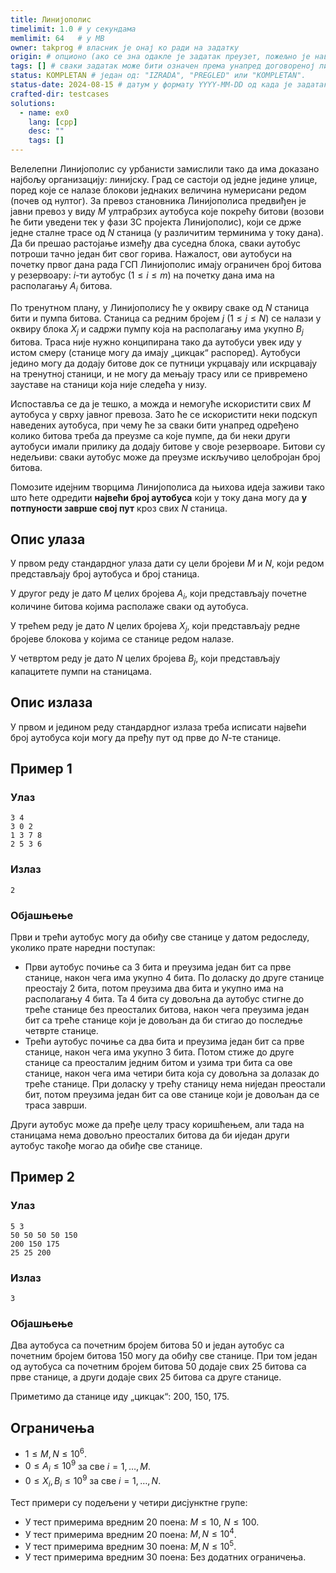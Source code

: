 ```yaml
---
title: Линијополис
timelimit: 1.0 # у секундама
memlimit: 64   # y MB
owner: takprog # власник је онај ко ради на задатку
origin: # опционо (ако се зна одакле је задатак преузет, пожељно је навести извор)
tags: [] # сваки задатак може бити означен према унапред договореној листи ознака
status: KOMPLETAN # један од: "IZRADA", "PREGLED" или "KOMPLETAN".
status-date: 2024-08-15 # датум у формату YYYY-MM-DD од када је задатак у наведеном статусу
crafted-dir: testcases
solutions:
  - name: ex0
    lang: [cpp]
    desc: ""
    tags: []
---
```


Велелепни Линијополис су урбанисти замислили тако да има доказано најбољу организацију: линијску. Град се састоји од једне једине улице, поред које се налазе блокови једнаких величина нумерисани редом (почев од нултог). За превоз становника Линијополиса предвиђен је јавни превоз у виду $M$ ултрабрзих аутобуса које покрећу битови (возови ће бити уведени тек у фази 3C пројекта Линијополис), који се држе једне сталне трасе од $N$ станица (у различитим терминима у току дана). Да би прешао растојање између два суседна блока, сваки аутобус потроши тачно један бит свог горива. Нажалост, ови аутобуси на почетку првог дана рада ГСП Линијополис имају ограничен број битова у резервоару: $i$-ти аутобус ($1 \leq i \leq m$) на почетку дана има на располагању $A_i$ битова.

По тренутном плану, у Линијополису ће у оквиру сваке од $N$ станица бити и пумпа битова. Станица са редним бројем $j$ ($1 \leq j \leq N$) се налази у оквиру блока $X_j$ и садржи пумпу која на располагању има укупно $B_j$ битова. Траса није нужно конципирана тако да аутобуси увек иду у истом смеру (станице могу да имају „цикцак“ распоред). Аутобуси једино могу да додају битове док се путници укрцавају или искрцавају на тренутној станици, и не могу да мењају трасу или се привремено зауставе на станици која није следећа у низу.

Испоставља се да је тешко, а можда и немогуће искористити свих $M$ аутобуса у сврху јавног превоза. Зато ће се искористити неки подскуп наведених аутобуса, при чему ће за сваки бити унапред одређено колико битова треба да преузме са које пумпе, да би неки други аутобуси имали прилику да додају битове у своје резервоаре. Битови су недељиви: сваки аутобус може да преузме искључиво целобројан број битова.

Помозите идејним творцима Линијополиса да њихова идеја заживи тако што ћете одредити **највећи број аутобуса** који у току дана могу да **у потпуности заврше свој пут** кроз свих $N$ станица.

## Опис улаза

У првом реду стандардног улаза дати су цели бројеви $M$ и $N$, који редом представљају број аутобуса и број станица.

У другог реду је дато $M$ целих бројева $A_i$, који представљају почетне количине битова којима располаже сваки од аутобуса.

У трећем реду је дато $N$ целих бројева $X_j$, који представљају редне бројеве блокова у којима се станице редом налазе.

У четвртом реду је дато $N$ целих бројева $B_j$, који представљају капацитете пумпи на станицама.

## Опис излаза

У првом и једином реду стандардног излаза треба исписати највећи број аутобуса који могу да пређу пут од прве до $N$-те станице.

## Пример 1

### Улаз

```
3 4
3 0 2
1 3 7 8
2 5 3 6
```

### Излаз

```
2
```

### Објашњење

Први и трећи аутобус могу да обиђу све станице у датом редоследу, уколико прате наредни поступак:
* Први аутобус почиње са 3 бита и преузима један бит са прве станице, након чега има укупно 4 бита. По доласку до друге станице преостају 2 бита, потом преузима два бита и укупно има на располагању 4 бита. Та 4 бита су довољна да аутобус стигне до треће станице без преосталих битова, након чега преузима један бит са треће станице који је довољан да би стигао до последње четврте станице.
* Трећи аутобус почиње са два бита и преузима један бит са прве станице, након чега има укупно 3 бита. Потом стиже до друге станице са преосталим једним битом и узима три бита са ове станице, након чега има четири бита која су довољна за долазак до треће станице. При доласку у трећу станицу нема ниједан преостали бит, потом преузима један бит са ове станице који је довољан да се траса заврши.

Други аутобус може да пређе целу трасу коришћењем, али тада на станицама нема довољно преосталих битова да би иједан други аутобус такође могао да обиђе све станице.

## Пример 2

### Улаз

```
5 3
50 50 50 50 150
200 150 175
25 25 200
```

### Излаз

```
3
```

### Објашњење

Два аутобуса са почетним бројем битова 50 и један аутобус са почетним бројем битова 150 могу да обиђу све станице. При том један од аутобуса са почетним бројем битова 50 додаје свих 25 битова са прве станице, а други додаје свих 25 битова са друге станице.

Приметимо да станице иду „цикцак“: $200$, $150$, $175$.

## Ограничења

- $1 \leq M, N \leq 10^6$.
- $0 \leq A_i \leq 10^9$ за све $i=1, \dots, M$.
- $0 \leq X_i, B_i \leq 10^9$ за све $i=1, \dots, N$.

Тест примери су подељени у четири дисјунктне групе:
- У тест примерима вредним 20 поена: $M \leq 10$, $N \leq 100$.
- У тест примерима вредним 20 поена: $M,N \leq 10^4$.
- У тест примерима вредним 30 поена: $M,N \leq 10^5$.
- У тест примерима вредним 30 поена: Без додатних ограничења.
